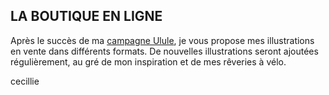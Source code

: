 ## LA BOUTIQUE EN LIGNE

Après le succès de ma [campagne Ulule](https://fr.ulule.com/paysages-a-velo/), je vous propose mes illustrations en vente dans différents formats.
De nouvelles illustrations seront ajoutées régulièrement, au gré de mon inspiration et de mes rêveries à vélo.

cecillie
